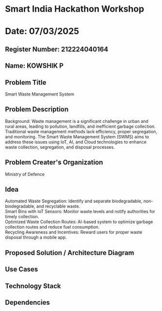 # Smart India Hackathon Workshop
# Date: 07/03/2025
## Register Number: 212224040164
## Name: KOWSHIK P
## Problem Title
Smart Waste Management System
## Problem Description
Background: Waste management is a significant challenge in urban and rural areas, leading to pollution, landfills, and inefficient garbage collection. Traditional waste management methods lack efficiency, proper segregation, and monitoring. The Smart Waste Management System (SWMS) aims to address these issues using IoT, AI, and Cloud technologies to enhance waste collection, segregation, and disposal processes.

## Problem Creater's Organization
Ministry of Defence

## Idea
Automated Waste Segregation: Identify and separate biodegradable, non-biodegradable, and recyclable waste.<br>
Smart Bins with IoT Sensors: Monitor waste levels and notify authorities for timely collection.<br>
Optimized Waste Collection Routes: AI-based system to optimize garbage collection routes and reduce fuel consumption.<br>
Recycling Awareness and Incentives: Reward users for proper waste disposal through a mobile app.
## Proposed Solution / Architecture Diagram


## Use Cases


## Technology Stack


## Dependencies

